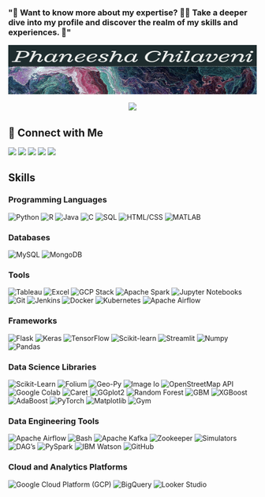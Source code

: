 ### "🚀 Want to know more about my expertise? 🕵️‍♂️ Take a deeper dive into my profile and discover the realm of my skills and experiences. 🌟"

<p align="center">
  <a href="https://github.com/phanee16">
    <img src="https://github.com/phanee16/phanee16/blob/main/name.png" alt="Phaneesha Chilaveni" width="800" height="100" />
  </a>
</p>


<p align="center">
  <a href="https://github.com/phanee16/readme-typing-svg">
    <img src="https://readme-typing-svg.demolab.com/?lines=Data%20Scientist;Experienced%20Mathematics%20Tutor;5%2B%20years%20of%20coding%20experience;Always%20learning%20new%20things&font=Fira%20Code&center=true&width=440&height=45&color=ff0000&vCenter=true&pause=1000&size=22" />
  </a>
</p>



## 🔗 Connect with Me


 
<div> 
<a href="https://medium.com/@PhaneeshaChilaveni" target="_blank"><img src="https://img.shields.io/badge/Medium-12100E?style=for-the-badge&logo=medium&logoColor=white" target="_blank"></a>
<a href="mailto:venkatasaiphaneesha@gmail.com"><img src="https://img.shields.io/badge/-Gmail-%23D14836?style=for-the-badge&logo=gmail&logoColor=white" target="_blank"></a>
<a href="https://www.linkedin.com/in/phaneesha-chilaveni/" target="_blank"><img src="https://img.shields.io/badge/-LinkedIn-%230077B5?style=for-the-badge&logo=linkedin&logoColor=white" target="_blank"></a> 
<a href="https://www.hackerrank.com/vchilave?hr_r=1" target="_blank"><img src="https://img.shields.io/badge/-Hackerrank-%232EC866?style=for-the-badge&logo=hackerrank&logoColor=white" target="_blank"></a>
<a href="https://leetcode.com/phanee16/" target="_blank"><img src="https://img.shields.io/badge/-LeetCode-%23FFA116?style=for-the-badge&logo=leetcode&logoColor=white" target="_blank"></a>


</div>


## Skills

### Programming Languages
<div>
 
![Python](https://img.shields.io/badge/-Python-%233776AB?style=flat&logo=python&logoColor=white)
![R](https://img.shields.io/badge/-R-%23276DC3?style=flat&logo=r&logoColor=white)
![Java](https://img.shields.io/badge/-Java-%23007396?style=flat&logo=java&logoColor=white)
![C](https://img.shields.io/badge/-C-%23A8B9CC?style=flat&logo=c&logoColor=white)
![SQL](https://img.shields.io/badge/-SQL-%23CC2927?style=flat&logo=sql&logoColor=white)
![HTML/CSS](https://img.shields.io/badge/-HTML%2FCSS-%23E34F26?style=flat&logo=html5&logoColor=white)
![MATLAB](https://img.shields.io/badge/-MATLAB-%23FF6600?style=flat&logo=mathworks&logoColor=white)
</div>



### Databases
<div>
 
![MySQL](https://img.shields.io/badge/-MySQL-%234479A1?style=flat&logo=mysql&logoColor=white)
![MongoDB](https://img.shields.io/badge/-MongoDB-%2347A248?style=flat&logo=mongodb&logoColor=white)
</div>

### Tools
<div>
 
![Tableau](https://img.shields.io/badge/-Tableau-%23E97627?style=flat&logo=tableau&logoColor=white)
![Excel](https://img.shields.io/badge/-Excel-%23217346?style=flat&logo=microsoft-excel&logoColor=white)
![GCP Stack](https://img.shields.io/badge/-GCP%20Stack-%234285F4?style=flat&logo=google-cloud&logoColor=white)
![Apache Spark](https://img.shields.io/badge/-Apache%20Spark-%23E25A1C?style=flat&logo=apache-spark&logoColor=white)
![Jupyter Notebooks](https://img.shields.io/badge/-Jupyter%20Notebooks-%23F37626?style=flat&logo=jupyter&logoColor=white)
![Git](https://img.shields.io/badge/-Git-%23F05032?style=flat&logo=git&logoColor=white)
![Jenkins](https://img.shields.io/badge/-Jenkins-%23D24939?style=flat&logo=jenkins&logoColor=white)
![Docker](https://img.shields.io/badge/-Docker-%232496ED?style=flat&logo=docker&logoColor=white)
![Kubernetes](https://img.shields.io/badge/-Kubernetes-%23326CE5?style=flat&logo=kubernetes&logoColor=white)
![Apache Airflow](https://img.shields.io/badge/-Apache%20Airflow-%230D5BA9?style=flat&logo=apache-airflow&logoColor=white)
</div>

### Frameworks
<div>
 
![Flask](https://img.shields.io/badge/-Flask-%23000?style=flat&logo=flask&logoColor=white)
![Keras](https://img.shields.io/badge/-Keras-%23D00000?style=flat&logo=keras&logoColor=white)
![TensorFlow](https://img.shields.io/badge/-TensorFlow-%23FF6F00?style=flat&logo=tensorflow&logoColor=white)
![Scikit-learn](https://img.shields.io/badge/-Scikit--learn-%23F7931E?style=flat&logo=scikit-learn&logoColor=white)
![Streamlit](https://img.shields.io/badge/-Streamlit-%23FF4B4B?style=flat&logo=streamlit&logoColor=white)
![Numpy](https://img.shields.io/badge/-Numpy-%23013243?style=flat&logo=numpy&logoColor=white)
![Pandas](https://img.shields.io/badge/-Pandas-%23150458?style=flat&logo=pandas&logoColor=white)
</div>

### Data Science Libraries
<div>
 
![Scikit-Learn](https://img.shields.io/badge/-Scikit--Learn-%23F7931E?style=flat&logo=scikit-learn&logoColor=white)
![Folium](https://img.shields.io/badge/-Folium-%23529F4E?style=flat&logo=python&logoColor=white)
![Geo-Py](https://img.shields.io/badge/-Geo--Py-%2300645F?style=flat&logo=python&logoColor=white)
![Image Io](https://img.shields.io/badge/-Image%20Io-%23E05C76?style=flat&logo=python&logoColor=white)
![OpenStreetMap API](https://img.shields.io/badge/-OpenStreetMap%20API-%2370758?style=flat&logo=openstreetmap&logoColor=white)
![Google Colab](https://img.shields.io/badge/-Google%20Colab-%23F9AB00?style=flat&logo=google-colab&logoColor=white)
![Caret](https://img.shields.io/badge/-Caret-%23826FBB?style=flat&logo=r&logoColor=white)
![GGplot2](https://img.shields.io/badge/-GGplot2-%23FFAE00?style=flat&logo=r&logoColor=white)
![Random Forest](https://img.shields.io/badge/-Random%20Forest-%232B8CBE?style=flat&logo=r&logoColor=white)
![GBM](https://img.shields.io/badge/-GBM-%231B2D54?style=flat&logo=r&logoColor=white)
![XGBoost](https://img.shields.io/badge/-XGBoost-%230F4B38?style=flat&logo=r&logoColor=white)
![AdaBoost](https://img.shields.io/badge/-AdaBoost-%23A71930?style=flat&logo=r&logoColor=white)
![PyTorch](https://img.shields.io/badge/-PyTorch-%23EE4C2C?style=flat&logo=pytorch&logoColor=white)
![Matplotlib](https://img.shields.io/badge/-Matplotlib-%23FFD700?style=flat&logo=python&logoColor=white)
![Gym](https://img.shields.io/badge/-Gym-%231B55C1?style=flat&logo=python&logoColor=white)
</div>

### Data Engineering Tools
<div>
 
![Apache Airflow](https://img.shields.io/badge/-Apache%20Airflow-%230D5BA9?style=flat&logo=apache-airflow&logoColor=white)
![Bash](https://img.shields.io/badge/-Bash-%234EAA25?style=flat&logo=gnu-bash&logoColor=white)
![Apache Kafka](https://img.shields.io/badge/-Apache%20Kafka-%23000000?style=flat&logo=apache-kafka&logoColor=white)
![Zookeeper](https://img.shields.io/badge/-Zookeeper-%235272A3?style=flat&logo=apache-zookeeper&logoColor=white)
![Simulators](https://img.shields.io/badge/-Simulators-%230074C1?style=flat&logo=python&logoColor=white)
![DAG’s](https://img.shields.io/badge/-DAG's-%23FF6600?style=flat&logo=python&logoColor=white)
![PySpark](https://img.shields.io/badge/-PySpark-%23E25A1C?style=flat&logo=apache-spark&logoColor=white)
![IBM Watson](https://img.shields.io/badge/-IBM%20Watson-%230054D1?style=flat&logo=ibm&logoColor=white)
![GitHub](https://img.shields.io/badge/-GitHub-%23181717?style=flat&logo=github&logoColor=white)
</div>

### Cloud and Analytics Platforms
<div>
 
![Google Cloud Platform (GCP)](https://img.shields.io/badge/-Google%20Cloud%20Platform%20(GCP)-%234285F4?style=flat&logo=google-cloud&logoColor=white)
![BigQuery](https://img.shields.io/badge/-BigQuery-%23FABC0C?style=flat&logo=google-cloud&logoColor=white)
![Looker Studio](https://img.shields.io/badge/-Looker%20Studio-%23EF4F33?style=flat&logo=looker&logoColor=white)
</div>

